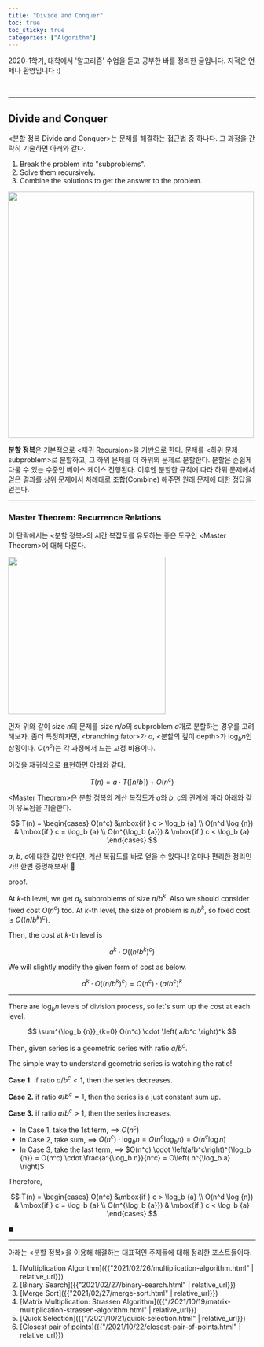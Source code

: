 ```yaml
---
title: "Divide and Conquer"
toc: true
toc_sticky: true
categories: ["Algorithm"]
---
```



2020-1학기, 대학에서 '알고리즘' 수업을 듣고 공부한 바를 정리한 글입니다. 지적은 언제나 환영입니다 :)

<br/>
<hr/>

## Divide and Conquer

\<분할 정복 Divide and Conquer\>는 문제를 해결하는 접근법 중 하나다. 그 과정을 간략히 기술하면 아래와 같다.

1. Break the problem into "subproblems".
2. Solve them recursively.
3. Combine the solutions to get the answer to the problem.

<div class="img-wrapper">
  <img src="{{ "/images/algorithm/divide-and-conquery-1.jpg" | relative_url }}" width="500px">
</div>

**분할 정복**은 기본적으로 \<재귀 Recursion\>을 기반으로 한다. 문제를 \<하위 문제 subproblem\>로 분할하고, 그 하위 문제를 더 하위의 문제로 분할한다. 분할은 손쉽게 다룰 수 있는 수준인 베이스 케이스 진행된다. 이후엔 분할한 규칙에 따라 하위 문제에서 얻은 결과를 상위 문제에서 차례대로 조합(Combine) 해주면 원래 문제에 대한 정답을 얻는다.


<hr/>

### Master Theorem: Recurrence Relations

이 단락에서는 \<분할 정복\>의 시간 복잡도를 유도하는 좋은 도구인 \<Master Theorem\>에 대해 다룬다.

<div class="img-wrapper">
  <img src="{{ "/images/algorithm/divide-and-conquery-2.jpg" | relative_url }}" width="320px">
</div>

먼저 위와 같이 size $n$의 문제를 size $n/b$의 subproblem $a$개로 분할하는 경우를 고려해보자. 좀더 특정하자면, \<branching fator\>가 $a$, \<분할의 깊이 depth\>가 $\log_b {n}$인 상황이다. $O(n^c)$는 각 과정에서 드는 고정 비용이다.

이것을 재귀식으로 표현하면 아래와 같다.

$$
T(n) = a \cdot T(\lceil n/b \rceil) + O(n^c)
$$

\<Master Theorem\>은 분할 정복의 계산 복잡도가 $a$와 $b$, $c$의 관계에 따라 아래와 같이 유도됨을 기술한다.

$$
T(n) = \begin{cases}
O(n^c) &\mbox{if } c > \log_b {a} \\
O(n^d \log {n}) & \mbox{if } c = \log_b {a} \\
O(n^{\log_b {a}}) & \mbox{if } c < \log_b {a}
\end{cases}
$$

$a$, $b$, $c$에 대한 값만 안다면, 계산 복잡도를 바로 얻을 수 있다니! 얼마나 편리한 정리인가!! 한번 증명해보자! 🤩

<span class="statement-title">proof.</span><br>

<div class="math-statement" markdown="1">

At $k$-th level, we get $a_k$ subproblems of size $n/b^k$. Also we should consider fixed cost $O(n^c)$ too. At $k$-th level, the size of problem is $n/b^k$, so fixed cost is $O\left(\left(n/b^k\right)^c\right)$.

Then, the cost at $k$-th level is

$$
a^k \cdot O\left(\left(n/b^k\right)^c\right)
$$

We will slightly modify the given form of cost as below.

$$
a^k \cdot O\left(\left(n/b^k\right)^c\right) = O(n^c) \cdot \left( a/b^c \right)^k
$$

<hr/>

There are $\log_b {n}$ levels of division process, so let's sum up the cost at each level.

$$
\sum^{\log_b {n}}_{k=0} O(n^c) \cdot \left( a/b^c \right)^k
$$

Then, given series is a geometric series with ratio $a/b^c$.

The simple way to understand geometric series is watching the ratio!

**Case 1.** if ratio $a/b^c < 1$, then the series decreases.

**Case 2.** if ratio $a/b^c = 1$, then the series is a just constant sum up.

**Case 3.** if ratio $a/b^c > 1$, then the series increases.

- In Case 1, take the 1st term, $\implies$ $O(n^c)$
- In Case 2, take sum, $\implies$ $O(n^c) \cdot \log_b {n} = O(n^c \log_b {n}) = O(n^c \log n)$
- In Case 3, take the last term, $\implies$ $O(n^c) \cdot \left(a/b^c\right)^{\log_b {n}} = O(n^c) \cdot \frac{a^{\log_b n}}{n^c} = O\left( n^{\log_b a} \right)$

Therefore,

$$
T(n) = \begin{cases}
O(n^c) &\mbox{if } c > \log_b {a} \\
O(n^d \log {n}) & \mbox{if } c = \log_b {a} \\
O(n^{\log_b {a}}) & \mbox{if } c < \log_b {a}
\end{cases}
$$

$\blacksquare$

</div>

<hr/>

아래는 \<분할 정복\>을 이용해 해결하는 대표적인 주제들에 대해 정리한 포스트들이다.

1. [Multiplication Algorithm]({{"2021/02/26/multiplication-algorithm.html" | relative_url}})
2. [Binary Search]({{"2021/02/27/binary-search.html" | relative_url}})
3. [Merge Sort]({{"2021/02/27/merge-sort.html" | relative_url}})
4. [Matrix Multiplication: Strassen Algorithm]({{"/2021/10/19/matrix-multiplication-strassen-algorithm.html" | relative_url}})
5. [Quick Selection]({{"/2021/10/21/quick-selection.html" | relative_url}})
6. [Closest pair of points]({{"/2021/10/22/closest-pair-of-points.html" | relative_url}})
